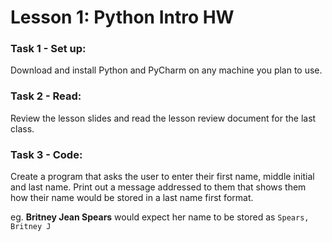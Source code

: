 # Lesson 1: Python Intro HW

### Task 1 - Set up:
Download and install Python and PyCharm on any machine you plan to use.

### Task 2 - Read:
Review the lesson slides and read the lesson review document for the last class.

### Task 3 - Code:
Create a program that asks the user to enter their first name, middle initial and last name. 
Print out a message addressed to them that shows them how their name would be stored in a last name first format.

eg. **Britney Jean Spears** would expect her name to be stored as `Spears, Britney J`